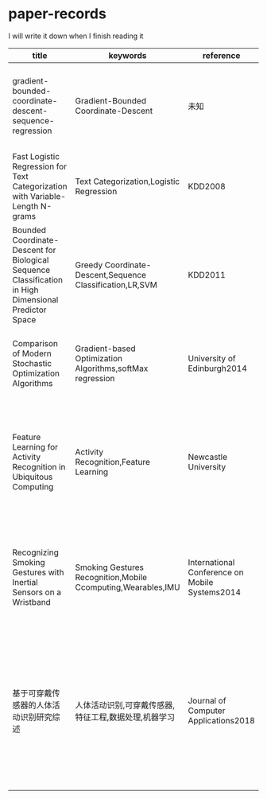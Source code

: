 # paper-records
I will write it down when I finish reading it

|title|keywords|reference|model framework|conclusion|t|
|-|-|-|-|-|-|
|gradient-bounded-coordinate-descent-sequence-regression|Gradient-Bounded Coordinate-Descent|未知|Logistic Regression+L1正则化|证明梯度有界坐标下降方法对预测模型最优子序列搜索过程的优化效果|1902|
|Fast Logistic Regression for Text Categorization with Variable-Length N-grams|Text Categorization,Logistic Regression|KDD2008|N-gram+Sparse Logistic Regression|提出改进的逻辑回归模型对时间序列进行分类并进行对比分析|1903|
|Bounded Coordinate-Descent for Biological Sequence Classification in High Dimensional Predictor Space|Greedy Coordinate-Descent,Sequence Classification,LR,SVM|KDD2011|梯度有界坐标下降+LR/SVM进行对比实验|实验证明应用坐标下降后平后误差率方面更优|1904|
|Comparison of Modern Stochastic Optimization Algorithms|Gradient-based Optimization Algorithms,softMax regression|University of Edinburgh2014|GD/SGD/S2GD/SAG四种方法分别通过逻辑回归和softmax回归实现并对比|大规模问题中,SGD算法更好；S2GD和SAG能提供更高的精度|1904|
|Feature Learning for Activity Recognition in Ubiquitous Computing|Activity Recognition,Feature Learning|Newcastle University|采用PCA和深层信念网络进行特征学习,基于对信号的逐帧经验累积分布的估计替代传感器数据|与启发式选择的特征进行比较来评估特征学习方法的能力，发现自动估计的特征优于经典的启发式特征|1905|
|Recognizing Smoking Gestures with Inertial Sensors on a Wristband|Smoking Gestures Recognition,Mobile Ccomputing,Wearables,IMU|International Conference on Mobile Systems2014|利用惯性测量单元结合人手部动画轨迹识别并区分出吸烟动作,分类方法采用随机森林和条件随机场|实验准确率达95.7%,与BiteCounter和mPuff的对比试验表明该模型准确率很高且可移植性很好|1906|
|基于可穿戴传感器的人体活动识别研究综述|人体活动识别,可穿戴传感器,特征工程,数据处理,机器学习|Journal of Computer Applications2018|介绍活动识别中的原始数据采集、特征提取、特征选择及分类方法，总结了常用的技术以及研究现状|特征工程是人体活动识别中的关键,提取的特征类型、处理方式直接影响后续的识别精度;分类器方面,深度学习作为新的热点也在活动识别中得到应用|1907|
